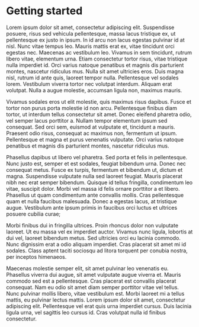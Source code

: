 # Getting started

Lorem ipsum dolor sit amet, consectetur adipiscing elit. Suspendisse posuere, risus sed vehicula pellentesque, massa lacus tristique ex, ut pellentesque ex justo in ipsum. In id arcu non lacus egestas pulvinar id at nisl. Nunc vitae tempus leo. Mauris mattis erat ex, vitae tincidunt orci egestas nec. Maecenas ac vestibulum leo. Vivamus in sem tincidunt, rutrum libero vitae, elementum urna. Etiam consectetur tortor risus, vitae tristique nulla imperdiet id. Orci varius natoque penatibus et magnis dis parturient montes, nascetur ridiculus mus. Nulla sit amet ultricies eros. Duis magna nisl, rutrum id ante quis, laoreet tempor nulla. Pellentesque vel sodales lorem. Vestibulum viverra tortor nec volutpat interdum. Aliquam erat volutpat. Nulla a augue molestie, accumsan ligula non, maximus mauris.

Vivamus sodales eros ut elit molestie, quis maximus risus dapibus. Fusce et tortor non purus porta molestie id non arcu. Pellentesque finibus diam tortor, ut interdum tellus consectetur sit amet. Donec eleifend pharetra odio, vel semper lacus porttitor a. Nullam tempor elementum ipsum sed consequat. Sed orci sem, euismod at vulputate et, tincidunt a mauris. Praesent odio risus, consequat ac maximus non, fermentum ut ipsum. Pellentesque et magna et purus venenatis vulputate. Orci varius natoque penatibus et magnis dis parturient montes, nascetur ridiculus mus.

Phasellus dapibus ut libero vel pharetra. Sed porta et felis in pellentesque. Nunc justo est, semper et est sodales, feugiat bibendum urna. Donec nec consequat metus. Fusce ex turpis, fermentum et bibendum ut, dictum et magna. Suspendisse vulputate nulla sed laoreet feugiat. Mauris placerat nibh nec erat semper bibendum. Quisque id tellus fringilla, condimentum leo vitae, suscipit dolor. Morbi vel massa id felis ornare porttitor a et libero. Phasellus ut quam condimentum ante convallis mollis. Cras pellentesque quam et nulla faucibus malesuada. Donec a egestas lacus, at tristique augue. Vestibulum ante ipsum primis in faucibus orci luctus et ultrices posuere cubilia curae;

Morbi finibus dui in fringilla ultrices. Proin rhoncus dolor non vulputate laoreet. Ut eu massa vel ex imperdiet auctor. Vivamus nunc ligula, lobortis at dui vel, laoreet bibendum metus. Sed ultricies orci eu lacinia commodo. Nunc dignissim erat a odio aliquam imperdiet. Cras placerat sit amet mi id sodales. Class aptent taciti sociosqu ad litora torquent per conubia nostra, per inceptos himenaeos.

Maecenas molestie semper elit, sit amet pulvinar leo venenatis eu. Phasellus viverra dui augue, sit amet vulputate augue viverra et. Mauris commodo sed est a pellentesque. Cras placerat est convallis placerat consequat. Nam eu odio sit amet diam semper porttitor vitae vel tellus. Nunc pulvinar mollis libero, vitae vestibulum est. Morbi laoreet mi a tellus mattis, eu pulvinar lectus mattis. Lorem ipsum dolor sit amet, consectetur adipiscing elit. Pellentesque vel erat quis urna imperdiet cursus. Duis lacinia ligula urna, vel sagittis leo cursus id. Cras volutpat nulla id finibus consectetur.
